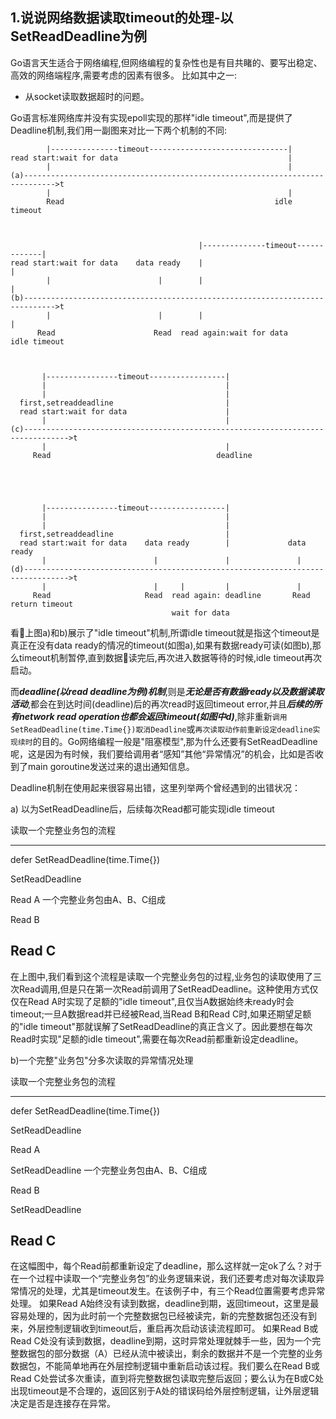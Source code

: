 ## 1.说说网络数据读取timeout的处理-以SetReadDeadline为例

Go语言天生适合于网络编程,但网络编程的复杂性也是有目共睹的、要写出稳定、高效的网络端程序,需要考虑的因素有很多。
比如其中之一:
- 从socket读取数据超时的问题。

Go语言标准网络库并没有实现epoll实现的那样"idle timeout",而是提供了Deadline机制,我们用一副图来对比一下两个机制的不同:


```
        |---------------timeout-------------------------------|
read start:wait for data                                      |
        |                                                     |
(a)----------------------------------------------------------------------------->t
        |                                                     |
        Read                                               idle timeout



                                          |--------------timeout-------------| 
read start:wait for data    data ready    |                                  |
        |                        |        |                                  |
(b)----------------------------------------------------------------------------->t
        |                        |        |                                  |
      Read                      Read  read again:wait for data             idle timeout                        



       |----------------timeout-----------------|
       |                                        |    
       |                                        |    
  first,setreaddeadline                         |
  read start:wait for data                      |
       |                                        |
(c)-------------------------------------------------------------------------------->t
       |                                        |
     Read                                     deadline





       |----------------timeout-----------------|
       |                                        |    
       |                                        |    
  first,setreaddeadline                         |
  read start:wait for data    data ready        |             data ready
       |                        |               |               |
(d)-------------------------------------------------------------------------------->t
       |                        |     |         |               |
     Read                     Read  read again: deadline       Read return timeout
                                    wait for data         
```

看上图a)和b)展示了"idle timeout"机制,所谓idle timeout就是指这个timeout是真正在没有data ready的情况的timeout(如图a),如果有数据ready可读(如图b),那么timeout机制暂停,直到数据读完后,再次进入数据等待的时候,idle timeout再次启动。

而***deadline(以read deadline为例)机制***,则是***无论是否有数据ready以及数据读取活动***,都会在到达时间(deadline)后的再次read时返回timeout error,并且***后续的所有network read operation也都会返回timeout(如图中d)***,除非重新`调用SetReadDeadline(time.Time{})取消Deadline`或`再次读取动作前重新设定deadline实现续时`的目的。Go网络编程一般是"阻塞模型",那为什么还要有SetReadDeadline呢，这是因为有时候，我们要给调用者“感知”其他“异常情况”的机会，比如是否收到了main goroutine发送过来的退出通知信息。

Deadline机制在使用起来很容易出错，这里列举两个曾经遇到的出错状况：

a) 以为SetReadDeadline后，后续每次Read都可能实现idle timeout

读取一个完整业务包的流程

-----------------------------------
defer SetReadDeadline(time.Time{})

SetReadDeadline

Read A                                  一个完整业务包由A、B、C组成

Read B

Read C
----------------------------------

在上图中,我们看到这个流程是读取一个完整业务包的过程,业务包的读取使用了三次Read调用,但是只在第一次Read前调用了SetReadDeadline。这种使用方式仅仅在Read A时实现了足额的"idle timeout",且仅当A数据始终未ready时会timeout;一旦A数据read并已经被Read,当Read B和Read C时,如果还期望足额的"idle timeout"那就误解了SetReadDeadline的真正含义了。因此要想在每次Read时实现"足额的idle timeout",需要在每次Read前都重新设定deadline。


b)一个完整"业务包"分多次读取的异常情况处理

读取一个完整业务包的流程

----------------------------------------
defer SetReadDeadline(time.Time{})

SetReadDeadline

Read A

SetReadDeadline                         一个完整业务包由A、B、C组成

Read B

SetReadDeadline

Read C
---------------------------------------

在这幅图中，每个Read前都重新设定了deadline，那么这样就一定ok了么？对于在一个过程中读取一个“完整业务包”的业务逻辑来说，我们还要考虑对每次读取异常情况的处理，尤其是timeout发生。在该例子中，有三个Read位置需要考虑异常处理。
如果Read A始终没有读到数据，deadline到期，返回timeout，这里是最容易处理的，因为此时前一个完整数据包已经被读完，新的完整数据包还没有到来，外层控制逻辑收到timeout后，重启再次启动该读流程即可。
如果Read B或Read C处没有读到数据，deadline到期，这时异常处理就棘手一些，因为一个完整数据包的部分数据（A）已经从流中被读出，剩余的数据并不是一个完整的业务数据包，不能简单地再在外层控制逻辑中重新启动该过程。我们要么在Read B或Read C处尝试多次重读，直到将完整数据包读取完整后返回；要么认为在B或C处出现timeout是不合理的，返回区别于A处的错误码给外层控制逻辑，让外层逻辑决定是否是连接存在异常。